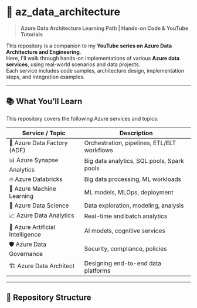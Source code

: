 # 📘 az_data_architecture

> **Azure Data Architecture Learning Path | Hands-on Code & YouTube Tutorials**

This repository is a companion to my **YouTube series on Azure Data Architecture and Engineering**.  
Here, I'll walk through hands-on implementations of various **Azure data services**, using real-world scenarios and data projects.  
Each service includes code samples, architecture design, implementation steps, and integration examples.

---

## 📚 What You’ll Learn

This repository covers the following Azure services and topics:

| Service / Topic                  | Description |
|-------------------------------|-------------|
| 🧱 Azure Data Factory (ADF)   | Orchestration, pipelines, ETL/ELT workflows |
| 📊 Azure Synapse Analytics    | Big data analytics, SQL pools, Spark pools |
| 🔥 Azure Databricks           | Big data processing, ML workloads |
| 🤖 Azure Machine Learning     | ML models, MLOps, deployment |
| 🧪 Azure Data Science         | Data exploration, modeling, analysis |
| 📈 Azure Data Analytics       | Real-time and batch analytics |
| 🧠 Azure Artificial Intelligence | AI models, cognitive services |
| 🛡️ Azure Data Governance     | Security, compliance, policies |
| 🏗️ Azure Data Architect      | Designing end-to-end data platforms |

---

## 🧩 Repository Structure
